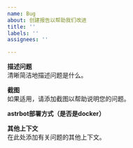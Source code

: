 ```yaml
---
name: Bug
about: 创建报告以帮助我们改进
title: ''
labels: ''
assignees: ''

---
```


**描述问题**  
清晰简洁地描述问题是什么。

**截图**  
如果适用，请添加截图以帮助说明您的问题。

**astrbot部署方式（是否是docker）**  

**其他上下文**  
在此处添加有关问题的其他上下文。
